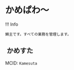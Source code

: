 # かめぱわ～

!!! Info

    鯖主です。すべての業務を管理します。

## <img alt="" src="https://minotar.net/helm/4f2a29432d954959b53e60cd86edd245/38" style="vertical-align: top;"> かめすた

MCID: `Kamesuta`
